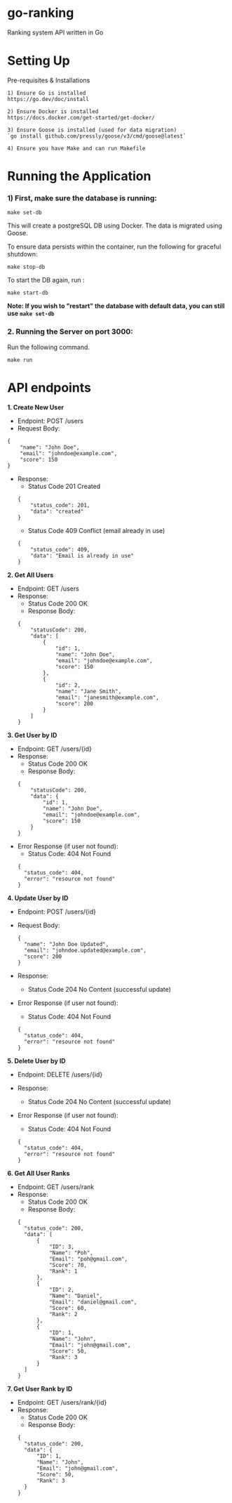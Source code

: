 # go-ranking
Ranking system API written in Go

# Setting Up
Pre-requisites & Installations

```
1) Ensure Go is installed 
https://go.dev/doc/install
```
```
2) Ensure Docker is installed 
https://docs.docker.com/get-started/get-docker/
```
```
3) Ensure Goose is installed (used for data migration)
`go install github.com/pressly/goose/v3/cmd/goose@latest`
```
```
4) Ensure you have Make and can run Makefile
```

# Running the Application

<h3> 1) First, make sure the database is running: </h3>

```
make set-db
```
This will create a postgreSQL DB using Docker. The data is migrated using Goose.

To ensure data persists within the container, run the following for graceful shutdown:
```
make stop-db
```
To start the DB again, run :

```
make start-db
```
**Note: If you wish to "restart" the database with default data, you can still use `make set-db`**

<h3> 2. Running the Server on port 3000:</h3>
Run the following command. 

```
make run
```


# API endpoints

**1. Create New User**
- Endpoint: POST /users
- Request Body:
```
{
    "name": "John Doe",
    "email": "johndoe@example.com",
    "score": 150
}
```
- Response:
  - Status Code 201 Created
  ```
  {
      "status_code": 201,
      "data": "created"
  }
  ```
  - Status Code 409 Conflict (email already in use)
  ```
  {
      "status_code": 409,
      "data": "Email is already in use"
  }
  ```

**2. Get All Users**
- Endpoint: GET /users
- Response:
  - Status Code 200 OK 
  - Response Body:
  ```
  {
      "statusCode": 200,
      "data": [
          {
              "id": 1,
              "name": "John Doe",
              "email": "johndoe@example.com",
              "score": 150
          },
          {
              "id": 2,
              "name": "Jane Smith",
              "email": "janesmith@example.com",
              "score": 200
          }
      ]
  }
  ```
  
**3. Get User by ID**
- Endpoint: GET /users/{id}
- Response:
  - Status Code 200 OK
  - Response Body:
  ```
  {
      "statusCode": 200,
      "data": {
          "id": 1,
          "name": "John Doe",
          "email": "johndoe@example.com",
          "score": 150
      }
  }
  ```
- Error Response (if user not found):
  - Status Code: 404 Not Found 
  ```
  {
    "status_code": 404,
    "error": "resource not found"
  }
  ```


**4. Update User by ID**
- Endpoint: POST /users/{id}
- Request Body:
  ```
  {
    "name": "John Doe Updated",
    "email": "johndoe.updated@example.com",
    "score": 200
  }
  ```
- Response:
  - Status Code 204 No Content (successful update)
  

- Error Response (if user not found):
  - Status Code: 404 Not Found
  ```
  {
    "status_code": 404,
    "error": "resource not found"
  }
  ```

**5. Delete User by ID**
- Endpoint: DELETE /users/{id}
- Response:
  - Status Code 204 No Content (successful update)


- Error Response (if user not found):
  - Status Code: 404 Not Found
  ```
  {
    "status_code": 404,
    "error": "resource not found"
  }
  ```
**6. Get All User Ranks**
- Endpoint: GET /users/rank
- Response:
  - Status Code 200 OK 
  - Response Body:
  ```
  {
    "status_code": 200,
    "data": [
        {
            "ID": 3,
            "Name": "Poh",
            "Email": "poh@gmail.com",
            "Score": 70,
            "Rank": 1
        },
        {
            "ID": 2,
            "Name": "Daniel",
            "Email": "daniel@gmail.com",
            "Score": 60,
            "Rank": 2
        },
        {
            "ID": 1,
            "Name": "John",
            "Email": "john@gmail.com",
            "Score": 50,
            "Rank": 3
        }
    ]
  }

**7. Get User Rank by ID**
- Endpoint: GET /users/rank/{id}
- Response:
  - Status Code 200 OK
  - Response Body:
  ```
  {
    "status_code": 200,
    "data": {
        "ID": 1,
        "Name": "John",
        "Email": "john@gmail.com",
        "Score": 50,
        "Rank": 3
    }
  }
  ```
